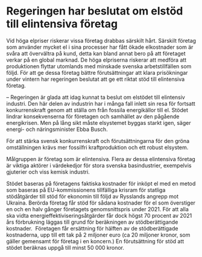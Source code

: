 # Regeringen har beslutat om elstöd till elintensiva företag

Vid höga elpriser riskerar vissa företag drabbas särskilt hårt. Särskilt företag som använder mycket el i sina processer har fått ökade elkostnader som är svåra att övervältra på kund, detta kan bland annat bero på att företaget verkar på en global marknad. De höga elpriserna riskerar att medföra att produktionen flyttar utomlands med minskade svenska arbetstillfällen som följd. För att ge dessa företag bättre förutsättningar att klara prisökningar under vintern har regeringen beslutat att ge ett riktat stöd till elintensiva företag.

– Regeringen är glada att idag kunnat ta beslut om elstödet till elintensiv industri. Den här delen av industrin har i många fall inlett sin resa för fortsatt konkurrenskraft genom att ställa om från fossila energikällor till el. Stödet lindrar konsekvenserna för företagen och samhället av den pågående energikrisen. Men på lång sikt måste elsystemet byggas starkt igen, säger energi\- och näringsminister Ebba Busch.

För att stärka svensk konkurrenskraft och förutsättningarna för den gröna omställningen krävs mer fossilfri kraftproduktion och ett robust elsystem.

Målgruppen är företag som är elintensiva. Flera av dessa elintensiva företag är viktiga aktörer i värdekedjor för stora svenska basindustrier, exempelvis gjuterier och viss kemisk industri.

Stödet baseras på företagens faktiska kostnader för inköpt el med en metod som baseras på EU\-kommissionens tillfälliga krisram för statliga stödåtgärder till stöd för ekonomin till följd av Rysslands angrepp mot Ukraina. Berörda företag får stöd för sådana kostnader för el som överstiger en och en halv gånger företagets genomsnittspris under 2021\. För att alla ska vidta energieffektiviseringsåtgärder får dock högst 70 procent av 2021 års förbrukning läggas till grund för beräkningen av stödberättigande kostnader.  Företagen får ersättning för hälften av de stödberättigade kostnaderna, upp till ett tak på 2 miljoner euro (ca 20 miljoner kronor, som gäller gemensamt för företag i en koncern.) En förutsättning för stöd att stödet beräknas uppgå till minst 50 000 kronor.
